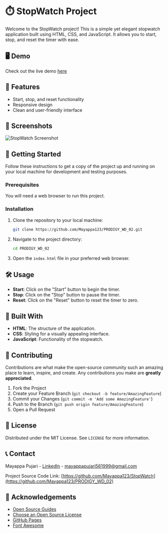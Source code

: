 # ⏱️ StopWatch Project

Welcome to the StopWatch project! This is a simple yet elegant stopwatch application built using HTML, CSS, and JavaScript. It allows you to start, stop, and reset the timer with ease.

## 🖥️ Demo

Check out the live demo [here](https://your-demo-link.com)

## 🌟 Features

- Start, stop, and reset functionality
- Responsive design
- Clean and user-friendly interface

## 📸 Screenshots

![StopWatch Screenshot](link-to-screenshot)

## 🚀 Getting Started

Follow these instructions to get a copy of the project up and running on your local machine for development and testing purposes.

### Prerequisites

You will need a web browser to run this project.

### Installation

1. Clone the repository to your local machine:

    ```sh
    git clone https://github.com/Mayappa123/PRODIGY_WD_02.git
    ```

2. Navigate to the project directory:

    ```sh
    cd PRODIGY_WD_02
    ```

3. Open the `index.html` file in your preferred web browser.

## 🛠️ Usage

- **Start**: Click on the "Start" button to begin the timer.
- **Stop**: Click on the "Stop" button to pause the timer.
- **Reset**: Click on the "Reset" button to reset the timer to zero.

## 🎨 Built With

- **HTML**: The structure of the application.
- **CSS**: Styling for a visually appealing interface.
- **JavaScript**: Functionality of the stopwatch.

## 🤝 Contributing

Contributions are what make the open-source community such an amazing place to learn, inspire, and create. Any contributions you make are **greatly appreciated**.

1. Fork the Project
2. Create your Feature Branch (`git checkout -b feature/AmazingFeature`)
3. Commit your Changes (`git commit -m 'Add some AmazingFeature'`)
4. Push to the Branch (`git push origin feature/AmazingFeature`)
5. Open a Pull Request

## 📄 License

Distributed under the MIT License. See `LICENSE` for more information.

## 📞 Contact

Mayappa Pujari - [LinkedIn](https://www.linkedin.com/in/mayappa-pujari-625432182) - mayappapujari561999@gmail.com

Project Source Code Link: [https://github.com/Mayappa123/StopWatch](https://github.com/Mayappa123/PRODIGY_WD_02)

## 🙏 Acknowledgements

- [Open Source Guides](https://opensource.guide/)
- [Choose an Open Source License](https://choosealicense.com)
- [GitHub Pages](https://pages.github.com)
- [Font Awesome](https://fontawesome.com)



